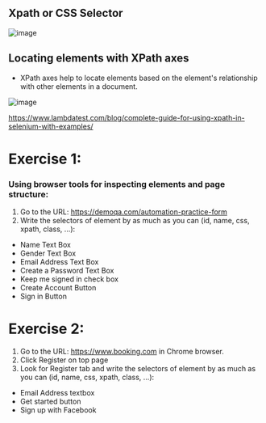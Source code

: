 ## Xpath or CSS Selector
![image](https://github.com/user-attachments/assets/c08b17ec-b522-4cbf-b228-bfc9e957b780)

## Locating elements with XPath axes
 - XPath axes help to locate elements based on the element's relationship with other elements in a document.

![image](https://github.com/user-attachments/assets/51c672f8-be3d-495d-bfd9-049f1729c244)

https://www.lambdatest.com/blog/complete-guide-for-using-xpath-in-selenium-with-examples/

# Exercise 1: 
### Using browser tools for inspecting elements and page structure:
1. Go to the URL: https://demoqa.com/automation-practice-form
2. Write the selectors of element by as much as you can (id, name, css, xpath, class, …):
- Name Text Box
- Gender Text Box
- Email Address Text Box
- Create a Password Text Box
- Keep me signed in check box
- Create Account Button
- Sign in Button

# Exercise 2:
1. Go to the URL: https://www.booking.com in Chrome browser.
2. Click Register on top page
3. Look for Register tab and write the selectors of element by as much as you can (id, name, css, xpath, class, …):
- Email Address textbox
- Get started button
- Sign up with Facebook
